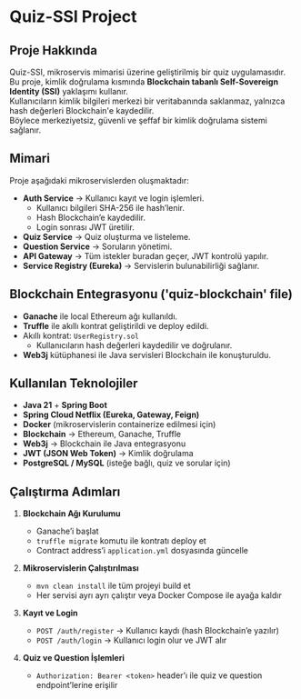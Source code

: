 # Quiz-SSI Project 

## Proje Hakkında
Quiz-SSI, mikroservis mimarisi üzerine geliştirilmiş bir quiz uygulamasıdır.  
Bu proje, kimlik doğrulama kısmında **Blockchain tabanlı Self-Sovereign Identity (SSI)** yaklaşımı kullanır.  
Kullanıcıların kimlik bilgileri merkezi bir veritabanında saklanmaz, yalnızca hash değerleri Blockchain'e kaydedilir.  
Böylece merkeziyetsiz, güvenli ve şeffaf bir kimlik doğrulama sistemi sağlanır.

## Mimari
Proje aşağıdaki mikroservislerden oluşmaktadır:

- **Auth Service** → Kullanıcı kayıt ve login işlemleri.  
  - Kullanıcı bilgileri SHA-256 ile hash’lenir.  
  - Hash Blockchain’e kaydedilir.  
  - Login sonrası JWT üretilir.  
- **Quiz Service** → Quiz oluşturma ve listeleme.  
- **Question Service** → Soruların yönetimi.  
- **API Gateway** → Tüm istekler buradan geçer, JWT kontrolü yapılır.  
- **Service Registry (Eureka)** → Servislerin bulunabilirliği sağlanır.  

## Blockchain Entegrasyonu ('quiz-blockchain' file)
- **Ganache** ile local Ethereum ağı kullanıldı.  
- **Truffle** ile akıllı kontrat geliştirildi ve deploy edildi.  
- Akıllı kontrat: `UserRegistry.sol`  
  - Kullanıcıların hash değerleri kaydedilir ve doğrulanır.  
- **Web3j** kütüphanesi ile Java servisleri Blockchain ile konuşturuldu.

## Kullanılan Teknolojiler
- **Java 21** + **Spring Boot**
- **Spring Cloud Netflix (Eureka, Gateway, Feign)**
- **Docker** (mikroservislerin containerize edilmesi için)
- **Blockchain** → Ethereum, Ganache, Truffle
- **Web3j** → Blockchain ile Java entegrasyonu
- **JWT (JSON Web Token)** → Kimlik doğrulama
- **PostgreSQL / MySQL** (isteğe bağlı, quiz ve sorular için)

## Çalıştırma Adımları
1. **Blockchain Ağı Kurulumu**
   - Ganache’i başlat
   - `truffle migrate` komutu ile kontratı deploy et
   - Contract address’i `application.yml` dosyasında güncelle

2. **Mikroservislerin Çalıştırılması**
   - `mvn clean install` ile tüm projeyi build et
   - Her servisi ayrı ayrı çalıştır veya Docker Compose ile ayağa kaldır

3. **Kayıt ve Login**
   - `POST /auth/register` → Kullanıcı kaydı (hash Blockchain’e yazılır)
   - `POST /auth/login` → Kullanıcı login olur ve JWT alır

4. **Quiz ve Question İşlemleri**
   - `Authorization: Bearer <token>` header’ı ile quiz ve question endpoint’lerine erişilir

